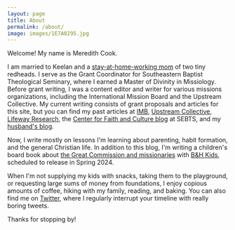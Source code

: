 ```yaml
---
layout: page
title: About
permalink: /about/
image: images/1E7A0295.jpg
---
```


Welcome! My name is Meredith Cook. 

I am married to Keelan and a [stay-at-home-working mom](https://meredithcook.net/2022/05/30/the-stay-at-home-full-time-working-mom/) of two tiny redheads. I serve as the Grant Coordinator for Southeastern Baptist Theological Seminary, where I earned a Master of Divinity in Missiology. Before grant writing, I was a content editor and writer for various missions organizations, including the International Mission Board and the Upstream Collective. My current writing consists of grant proposals and articles for this site, but you can find my past articles at [IMB](https://www.imb.org/search/meredith+cook/?s=meredith%20cook&sort=relevant), [Upstream Collective](https://www.theupstreamcollective.org/blog/use-the-holidays-to-your-evangelistic-advantage), [Lifeway Research](https://research.lifeway.com/2020/03/31/why-our-worship-and-spiritual-walk-needs-repetition/), the [Center for Faith and Culture blog](https://cfc.sebts.edu/faith-and-work/women-seminary-professors/) at SEBTS, and my [husband's blog](https://keelancook.com/2016/04/29/your-churchs-continued-responsibility-for-its-sent-ones/). 

Now, I write mostly on lessons I'm learning about parenting, habit formation, and the general Christian life. In addition to this blog, I'm writing a children's board book about [the Great Commission and missionaries](https://meredithcook.net/2022/10/18/writing-a-children-book/) with [B&H Kids](https://www.bhpublishinggroup.com/categories/kids/), scheduled to release in Spring 2024. 

When I'm not supplying my kids with snacks, taking them to the playground, or requesting large sums of money from foundations, I enjoy copious amounts of coffee, hiking with my family, reading, and baking. You can also find me on [Twitter](twitter.com/meredithcook716), where I regularly interrupt your timeline with really boring tweets. 

Thanks for stopping by!
